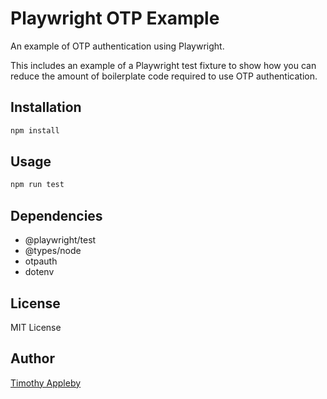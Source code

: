 # Playwright OTP Example

An example of OTP authentication using Playwright.

This includes an example of a Playwright test fixture to show how you can reduce the amount of boilerplate code required to use OTP authentication.

## Installation

```bash
npm install
```

## Usage

```bash
npm run test
```

## Dependencies

- @playwright/test
- @types/node
- otpauth
- dotenv

## License

MIT License

## Author

[Timothy Appleby](https://github.com/tjagithub)
